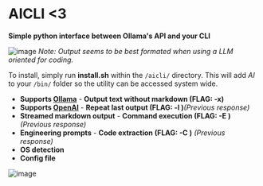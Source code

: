 # AICLI <3
**Simple python interface between Ollama's API and your CLI**

![image](https://github.com/user-attachments/assets/4acfebcf-69e1-417a-8803-7aea3033c3d8)
_Note: Output seems to be best formated when using a LLM oriented for coding._

To install, simply run **install.sh** within the `/aicli/` directory. This will add *AI* to your `/bin/` folder so the utility can be accessed system wide.

- **Supports [Ollama](https://github.com/ollama/ollama)**			- **Output text without markdown (FLAG: -x)**
- **Supports [OpenAI](https://platform.openai.com/api-keys)**			- **Repeat last output (FLAG: -l )**_(Previous response)_
- **Streamed markdown output**							- **Command execution (FLAG: -E )** _(Previous response)_
- **Engineering prompts**							- **Code extraction (FLAG: -C )**   _(Previous response)_
- **OS detection**
- **Config file**

![image](https://github.com/user-attachments/assets/61e08c6b-a830-4fb3-acfb-d4eb34dcd9a4)

